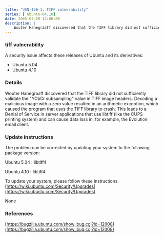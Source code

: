 ```yaml
---
title: "USN-156-1: TIFF vulnerability"
series: [ ubuntu-04.10]
date: 2005-07-29 12:00:00
description: |
    Wouter Hanegraaff discovered that the TIFF library did not sufficiently validate the &quot;YCbCr subsampling&quot; value in TIFF image headers. Decoding a malicious image with a zero value resulted in an arithmetic exception, which caused the program that uses the TIFF library to crash. This leads to a Denial of Service in server applications that use libtiff (like the CUPS printing system) and can cause data loss in, for example, the Evolution email client.
--- 
```

 
### tiff vulnerability

A security issue affects these releases of Ubuntu and its derivatives:

* Ubuntu 5.04
* Ubuntu 4.10

### Details

Wouter Hanegraaff discovered that the TIFF library did not sufficiently validate the &quot;YCbCr subsampling&quot; value in TIFF image headers. Decoding a malicious image with a zero value resulted in an arithmetic exception, which caused the program that uses the TIFF library to crash. This leads to a Denial of Service in server applications that use libtiff (like the CUPS printing system) and can cause data loss in, for example, the Evolution email client.

### Update instructions

The problem can be corrected by updating your system to the following package version:

Ubuntu 5.04
 : libtiff4 

Ubuntu 4.10
 : libtiff4 

To update your system, please follow these instructions: [https://wiki.ubuntu.com/Security/Upgrades](https://wiki.ubuntu.com/Security/Upgrades).

None

### References

 [https://bugzilla.ubuntu.com/show_bug.cgi?id=12008](https://bugzilla.ubuntu.com/show_bug.cgi?id=12008)
 
